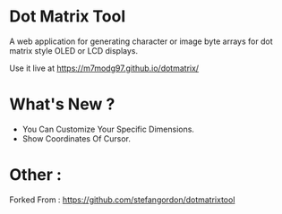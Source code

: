 # Dot Matrix Tool

A web application for generating character or image byte arrays for dot matrix style OLED or LCD displays.

Use it live at https://m7modg97.github.io/dotmatrix/

# What's New ?

- You Can Customize Your Specific Dimensions.
- Show Coordinates Of Cursor.

# Other :
Forked From : https://github.com/stefangordon/dotmatrixtool
